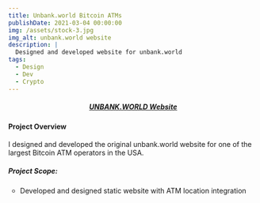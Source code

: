 ```yaml
---
title: Unbank.world Bitcoin ATMs
publishDate: 2021-03-04 00:00:00
img: /assets/stock-3.jpg
img_alt: unbank.world website
description: |
  Designed and developed website for unbank.world
tags:
  - Design
  - Dev
  - Crypto
---
```

<style>
ul{
    text-decoration:;
    list-style-type: circle!important;
}
</style>

##### <div><center><a class="highlight highlight-bb content-center" href="http://www.unbank.world ">UNBANK.WORLD Website</a></center></div>
#### Project Overview
I designed and developed the original unbank.world website for one of the largest Bitcoin ATM operators in the USA.

##### Project Scope:
 - Developed and designed static website with ATM location integration
